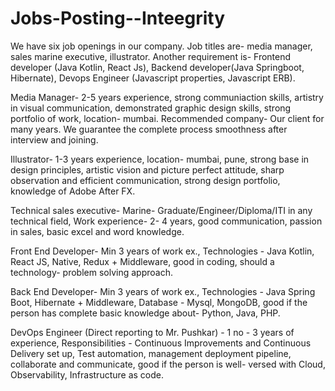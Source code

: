 # Jobs-Posting--Inteegrity

We have six job openings in our company. Job titles are- media manager, sales marine executive, illustrator. Another requirement is- Frontend developer (Java Kotlin, React Js), Backend developer(Java Springboot, Hibernate), Devops Engineer (Javascript properties, Javascript ERB).

Media Manager-
2-5 years experience, strong communiaction skills, artistry in visual communication, demonstrated graphic design skills, strong portfolio of work, location- mumbai. Recommended company- Our client for many years. We guarantee the complete process smoothness after interview and joining.

Illustrator-
1-3 years experience, location- mumbai, pune, strong base in design principles, artistic vision and picture perfect attitude, sharp observation and efficient communication, strong design portfolio, knowledge of Adobe After FX.

Technical sales executive- Marine-
Graduate/Engineer/Diploma/ITI in any technical field, Work experience- 2- 4 years, good communication, passion in sales, basic excel and word knowledge.

Front End Developer- 
Min 3 years of work ex., Technologies - Java Kotlin, React JS, Native, Redux + Middleware, good in coding, should a technology- problem solving approach.

Back End Developer- 
Min 3 years of work ex., Technologies - Java Spring Boot, Hibernate + Middleware, Database - Mysql, MongoDB, good if the person has complete basic knowledge about- Python, Java, PHP.

DevOps Engineer (Direct reporting to Mr. Pushkar) - 
1 no - 3 years of experience, Responsibilities - Continuous Improvements and Continuous Delivery set up, Test automation, management deployment pipeline, collaborate and communicate, good if the person is well- versed with Cloud, Observability, Infrastructure as code.

 





